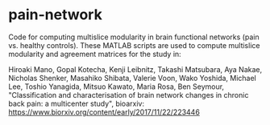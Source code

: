 # pain-network
Code for computing multislice modularity in brain functional networks (pain vs. healthy controls). These MATLAB scripts are used to compute multislice modularity and agreement matrices for the study in: 

Hiroaki Mano, Gopal Kotecha, Kenji Leibnitz, Takashi Matsubara, Aya Nakae, Nicholas Shenker, Masahiko Shibata, Valerie Voon, Wako Yoshida, Michael Lee, Toshio Yanagida, Mitsuo Kawato, Maria Rosa, Ben Seymour, "Classification and characterisation of brain network changes in chronic back pain: a multicenter study", bioarxiv: https://www.biorxiv.org/content/early/2017/11/22/223446

